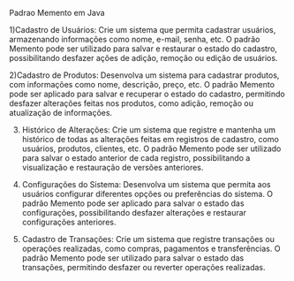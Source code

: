 Padrao Memento em Java

1)Cadastro de Usuários: Crie um sistema que permita cadastrar usuários, armazenando informações como nome, e-mail, senha, etc. O padrão Memento pode ser utilizado para salvar e restaurar o estado do cadastro, possibilitando desfazer ações de adição, remoção ou edição de usuários.

2)Cadastro de Produtos: Desenvolva um sistema para cadastrar produtos, com informações como nome, descrição, preço, etc. O padrão Memento pode ser aplicado para salvar e recuperar o estado do cadastro, permitindo desfazer alterações feitas nos produtos, como adição, remoção ou atualização de informações.

3) Histórico de Alterações: Crie um sistema que registre e mantenha um histórico de todas as alterações feitas em registros de cadastro, como usuários, produtos, clientes, etc. O padrão Memento pode ser utilizado para salvar o estado anterior de cada registro, possibilitando a visualização e restauração de versões anteriores.

4) Configurações do Sistema: Desenvolva um sistema que permita aos usuários configurar diferentes opções ou preferências do sistema. O padrão Memento pode ser aplicado para salvar o estado das configurações, possibilitando desfazer alterações e restaurar configurações anteriores.

5) Cadastro de Transações: Crie um sistema que registre transações ou operações realizadas, como compras, pagamentos e transferências. O padrão Memento pode ser utilizado para salvar o estado das transações, permitindo desfazer ou reverter operações realizadas.
